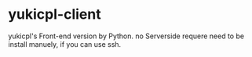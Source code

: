 # yukicpl-client
yukicpl's Front-end version by Python. no Serverside requere need to be install manuely, if you can use ssh.
